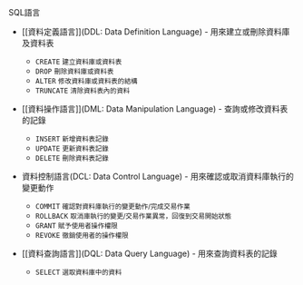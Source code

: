 SQL語言

* [[資料定義語言]](DDL: Data Definition Language) - 用來建立或刪除資料庫及資料表
	- `CREATE` <small>建立資料庫或資料表</small>
	- `DROP` <small>刪除資料庫或資料表</small>
	- `ALTER` <small>修改資料庫或資料表的結構</small>
	- `TRUNCATE` <small>清除資料表內的資料</small>

* [[資料操作語言]](DML: Data Manipulation Language) - 查詢或修改資料表的記錄
	- `INSERT` <small>新增資料表記錄</small>
	- `UPDATE` <small>更新資料表記錄</small>
	- `DELETE` <small>刪除資料表記錄</small>

* 資料控制語言(DCL: Data Control Language) - 用來確認或取消資料庫執行的變更動作
	- `COMMIT` <small>確認對資料庫執行的變更動作/完成交易作業</small>
	- `ROLLBACK` <small>取消庫執行的變更/交易作業異常，回復到交易開始狀態</small>
	- `GRANT` <small>賦予使用者操作權限</small>
	- `REVOKE` <small>徹銷使用者的操作權限</small>

* [[資料查詢語言]](DQL: Data Query Language) - 用來查詢資料表的記錄
	- `SELECT` <small>選取資料庫中的資料</small>